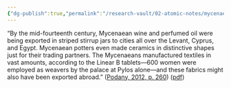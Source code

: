 ```yaml
---
{"dg-publish":true,"permalink":"/research-vault/02-atomic-notes/mycenaean-exports-in-the-late-bronze-age/"}
---
```


“By the mid-fourteenth century, Mycenaean wine and perfumed oil were being exported in striped stirrup jars to cities all over the Levant, Cyprus, and Egypt. Mycenaean potters even made ceramics in distinctive shapes just for their trading partners. The Mycenaeans manufactured textiles in vast amounts, according to the Linear B tablets—600 women were employed as weavers by the palace at Pylos alone—and these fabrics might also have been exported abroad.” ([Podany, 2012, p. 260](zotero://select/library/items/GN73GMNP)) ([pdf](zotero://open-pdf/library/items/LXNK9GFK?page=285&annotation=33SQYMCZ))